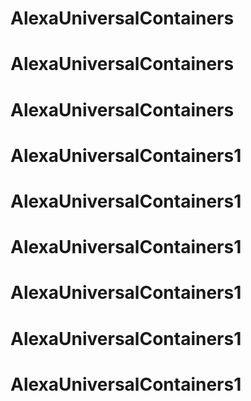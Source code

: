 # AlexaUniversalContainers
# AlexaUniversalContainers
# AlexaUniversalContainers
# AlexaUniversalContainers1
# AlexaUniversalContainers1
# AlexaUniversalContainers1
# AlexaUniversalContainers1
# AlexaUniversalContainers1
# AlexaUniversalContainers1
